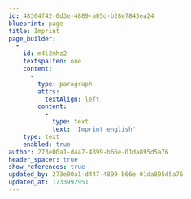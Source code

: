 ```yaml
---
id: 48364f42-0d3e-4889-a05d-b28e7843ea24
blueprint: page
title: Imprint
page_builder:
  -
    id: m4l2mhz2
    textspalten: one
    content:
      -
        type: paragraph
        attrs:
          textAlign: left
        content:
          -
            type: text
            text: 'Imprint english'
    type: text
    enabled: true
author: 273e00a1-d447-4899-b66e-01da895d5a76
header_spacer: true
show_references: true
updated_by: 273e00a1-d447-4899-b66e-01da895d5a76
updated_at: 1733992951
---
```

